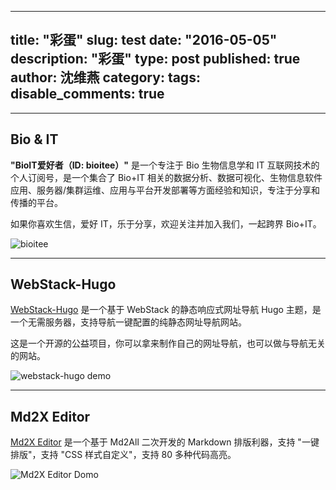 

---
title: "彩蛋"
slug: test
date: "2016-05-05"
description: "彩蛋"
type: post
published: true
author: 沈维燕
category:
tags:
disable_comments: true
---

-----------

## Bio & IT

**"BioIT爱好者（ID: bioitee）"** 是一个专注于 Bio 生物信息学和 IT 互联网技术的个人订阅号，是一个集合了 Bio+IT 相关的数据分析、数据可视化、生物信息软件应用、服务器/集群运维、应用与平台开发部署等方面经验和知识，专注于分享和传播的平台。

如果你喜欢生信，爱好 IT，乐于分享，欢迎关注并加入我们，一起跨界 Bio+IT。

![bioitee](https://apps-db.oss-cn-shenzhen.aliyuncs.com/bioitee/bioitee.png)

-----------

## WebStack-Hugo 

[WebStack-Hugo](https://github.com/shenweiyan/WebStack-Hugo) 是一个基于 WebStack 的静态响应式网址导航 Hugo 主题，是一个无需服务器，支持导航一键配置的纯静态网址导航网站。

这是一个开源的公益项目，你可以拿来制作自己的网址导航，也可以做与导航无关的网站。

![webstack-hugo demo](https://cdn.jsdelivr.net/gh/shenweiyan/CustomAssets/ics/webstack-hugo.jpg)

-----------

## Md2X Editor

[Md2X Editor](https://mdx.bioitee.com/) 是一个基于 Md2All 二次开发的 Markdown 排版利器，支持 "一键排版"，支持 "CSS 样式自定义"，支持 80 多种代码高亮。

![Md2X Editor Domo](https://cdn.jsdelivr.net/gh/shenweiyan/CustomAssets/ics/md2xeditor.jpg)
